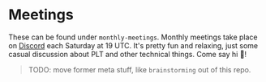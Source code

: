 # Meetings
These can be found under `monthly-meetings`. Monthly meetings take place on [Discord](https://discord.gg/XQfxBcHnJj) each Saturday at 19 UTC. It's pretty fun and relaxing, just some casual discussion about PLT and other technical things. Come say hi :wave:!

> TODO: move former meta stuff, like `brainstorming` out of this repo.
